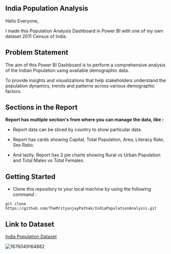 ## India Population Analysis

Hello Everyone,

I made this Population Analysis Dashboard in Power BI with one of my own dataset 2011 Census of India.

## Problem Statement

The aim of this Power BI Dashboard is to perform a comprehensive analysis of the Indian Population using available demographic data. 

To provide insights and visualizations that help stakeholders understand the population dynamics, trends and patterns across various demographic factors.

## Sections in the Report

**Report has multiple section's from where you can manage the data, like :**

- Report data can be sliced by country to show particular data.

- Report has cards showing Capital, Total Population, Area, Literacy Rate, Sex Ratio.

- And lastly, Report has 2 pie charts showing Rural vs Urban Population and Total Males vs Total Females.

## Getting Started

- Clone this repository to your local machine by using the following command :
```
git clone https://github.com/TheMrityunjayPathak/IndiaPopulationAnalysis.git
```

## Link to Dataset
[India Population Dataset](https://www.kaggle.com/datasets/themrityunjaypathak/2011-census-of-india)

![1676049164882](https://github.com/TheMrityunjayPathak/IndiaPopulationAnalysis/assets/123563634/82451fc0-0216-4a76-807f-6b03d6a70a1b)
